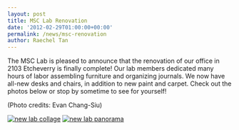 ```yaml
---
layout: post
title: MSC Lab Renovation
date: '2012-02-29T01:00:00+00:00'
permalink: /news/msc-renovation
author: Raechel Tan
---
```

<p>The MSC Lab is pleased to announce that the renovation of our office in 2103 Etcheverry is finally complete! Our lab members dedicated many hours of labor assembling furniture and organizing journals. We now have all-new desks and chairs, in addition to new paint and carpet. Check out the photos below or stop by sometime to see for yourself!</p>
<p>(Photo credits: Evan Chang-Siu)</p>
<a href="{{ site.baseurl }}/assets/images/posts/newlabcollage.PNG" ><img src="{{ site.baseurl }}/assets/images/posts/newlabcollage.png" alt="new lab collage" border="0"></a>
<a href="{{ site.baseurl }}/assets/images/posts/newlabpan.jpg" ><img src="{{ site.baseurl }}/assets/images/posts/newlabpan.jpg" alt="new lab panorama" border="0"></a></p>
